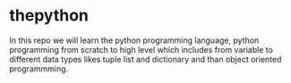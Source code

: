 # thepython
In this repo we will learn the python programming language, python programming from scratch to high level which includes from variable to different data types likes tuple list and dictionary and than object oriented programmming.
